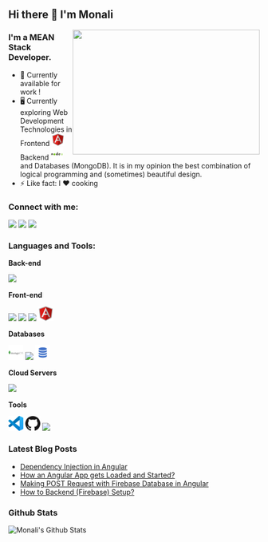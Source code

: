 ## Hi there 👋 I'm Monali

<img align="right" height="250" width="375" alt="" src="https://raw.githubusercontent.com/iampavangandhi/iampavangandhi/master/gifs/coder.gif" />

### I'm a MEAN Stack Developer.

- 🔭 Currently available for work !
- 🖥  Currently exploring Web Development Technologies in Frontend <img src="https://raw.githubusercontent.com/devicons/devicon/master/icons/angularjs/angularjs-original.svg" alt="angular-js" width="25" height="25" />   Backend <img src="https://raw.githubusercontent.com/devicons/devicon/master/icons/nodejs/nodejs-original-wordmark.svg" alt="nodejs" width="25" height="25" /> and Databases (MongoDB). It is in my opinion the best combination of logical programming and (sometimes) beautiful design.
- ⚡ Like fact: I :heart: cooking

### Connect with me: 

<p align="left">
<a target="_blank" href="https://www.linkedin.com/in/monali-sorathiya-24771712a"><img src="https://img.shields.io/badge/-LinkedIn-0077B5?style=for-the-badge&logo=Linkedin&logoColor=white"></img></a>
<a target="_blank" href="monalisorathiya8@gmail.com"><img src="https://img.shields.io/badge/-Gmail-D14836?style=for-the-badge&logo=Gmail&logoColor=white"></img></a>
<a target="_blank" href="https://medium.com/@monalisorathiya8"><img src="https://img.shields.io/badge/-Medium-12100E?style=for-the-badge&logo=Medium&logoColor=white"></img></a>
</p>

### Languages and Tools:

<p align="left">
  
 **Back-end**

<code><img height="30" src="https://raw.githubusercontent.com/dereknguyen269/dereknguyen269/master/images/nodejs.png"></code>

**Front-end**

<code><img height="30" src="https://raw.githubusercontent.com/dereknguyen269/dereknguyen269/master/images/html.png"></code>
<code><img height="30" src="https://raw.githubusercontent.com/dereknguyen269/dereknguyen269/master/images/css3.png"></code>
<code><img height="30" src="https://raw.githubusercontent.com/dereknguyen269/dereknguyen269/master/images/js.png"></code>
<code><img height="30" src="https://raw.githubusercontent.com/devicons/devicon/master/icons/angularjs/angularjs-original.svg"></code>

**Databases**

<code><img height="30" src="https://raw.githubusercontent.com/github/explore/80688e429a7d4ef2fca1e82350fe8e3517d3494d/topics/mongodb/mongodb.png"></code>
<code><img height="30" src="https://raw.githubusercontent.com/dereknguyen269/dereknguyen269/master/images/mysql.svg"></code>
<code><img height="30" src="https://raw.githubusercontent.com/github/explore/80688e429a7d4ef2fca1e82350fe8e3517d3494d/topics/sql/sql.png"></code>

**Cloud Servers**

<code><img height="30" src="https://raw.githubusercontent.com/dereknguyen269/dereknguyen269/master/images/aws.png"></code>

**Tools**

<code><img height="30" src="https://raw.githubusercontent.com/github/explore/80688e429a7d4ef2fca1e82350fe8e3517d3494d/topics/visual-studio-code/visual-studio-code.png"></code>
<code><img height="30" src="https://raw.githubusercontent.com/github/explore/78df643247d429f6cc873026c0622819ad797942/topics/github/github.png"></code>
<code><img height="30" src="https://raw.githubusercontent.com/dereknguyen269/dereknguyen269/master/images/atom.png"></code>

</p>

### Latest Blog Posts

- [Dependency Injection in Angular](https://medium.com/@monalisorathiya8/dependency-injection-in-angular-93172727bc82?source=friends_link&sk=38f04aca619864b96fd728bd22d28478)
- [How an Angular App gets Loaded and Started?](https://medium.com/@monalisorathiya8/how-an-angular-app-gets-loaded-and-started-828da150dbe9?source=friends_link&sk=8a6628c3069093cadb42ee97a9b8ba65)
- [Making POST Request with Firebase Database in Angular](https://medium.com/@monalisorathiya8/angular-sending-a-post-request-with-firebase-820f4046c89?source=friends_link&sk=fa2e0c291d9ba8b0e9a38a9089e29f00)
- [How to Backend (Firebase) Setup?](https://medium.com/@monalisorathiya8/how-to-backend-firebase-setup-1cfa4e54ec76?source=friends_link&sk=f5eb509c59ceceda5a9f4ca688b8ba9d)

### Github Stats
<img align="left" alt="Monali's Github Stats" src="https://github-readme-stats.codestackr.vercel.app/api?username=monalisorathiya&show_icons=true&hide_border=true" />





